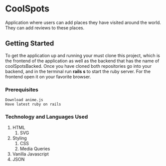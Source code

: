 # CoolSpots

Application where users can add places they have visited around the world. They can add reviews to these places.

## Getting Started

To get the application up and running your must clone this project, which is the frontend of the application as well as the backend that has the name of coolSpotsBacked. Once you have cloned both repositories go into your backend, and in the terminal run **rails s** to start the ruby server. For the frontend open it on your favorite browser. 

### Prerequisites

```
Download anime.js
Have latest ruby on rails
```

### Technology and Languages Used

1. HTML
   1. SVG
2. Styling
   1. CSS
   2. Media Queries
3. Vanilla Javascript
4. JSON




